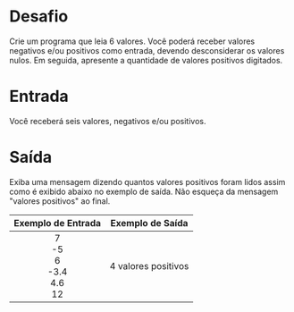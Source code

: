 # Desafio
Crie um programa que leia 6 valores. Você poderá receber valores negativos e/ou positivos como entrada, devendo desconsiderar os valores nulos. Em seguida, apresente a quantidade de valores positivos digitados.

# Entrada
Você receberá seis valores, negativos e/ou positivos.

# Saída
Exiba uma mensagem dizendo quantos valores positivos foram lidos assim como é exibido abaixo no exemplo de saída. Não esqueça da mensagem "valores positivos" ao final.

| Exemplo de Entrada | Exemplo de Saída|
| ---|--- |
|<div align="center">7<br/>-5<br/>6<br/>-3.4<br/>4.6<br/>12</div>|4 valores positivos|
